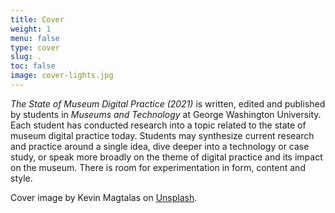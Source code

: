 ```yaml
---
title: Cover
weight: 1
menu: false
type: cover
slug: .
toc: false
image: cover-lights.jpg
---
```


*The State of Museum Digital Practice (2021)* is written, edited and published by students in *Museums and Technology* at George Washington University. Each student has conducted research into a topic related to the state of museum digital practice today. Students may synthesize current research and practice around a single idea, dive deeper into a technology or case study, or speak more broadly on the theme of digital practice and its impact on the museum. There is room for experimentation in form, content and style. 

Cover image by Kevin Magtalas on [Unsplash](https://unsplash.com/photos/banmkLz2c5E).

